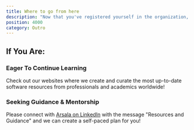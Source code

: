 ```yaml
---
title: Where to go from here
description: "Now that you've registered yourself in the organization, let's explore the next steps in your open-source software development journey."
position: 4000
category: Outro
---
```


## If You Are:

### Eager To Continue Learning

Check out our websites where we create and curate the most up-to-date software resources from professionals and academics worldwide!

<cta-button text="Resources" link="https://resources.grey.software"></cta-button> <cta-button text="Learning Content" link="https://learn.grey.software"></cta-button>

### Seeking Guidance & Mentorship

Please connect with [Arsala on LinkedIn](https://www.linkedin.com/in/arsalabangash/) with the message "Resources and Guidance" and we can create a self-paced plan for you!

<cta-button text="Connect" link="https://www.linkedin.com/in/arsalabangash/"></cta-button>
